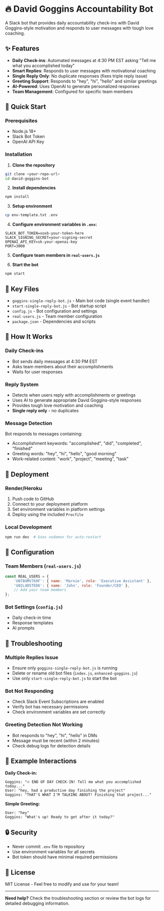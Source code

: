 # 🔥 David Goggins Accountability Bot

A Slack bot that provides daily accountability check-ins with David Goggins-style motivation and responds to user messages with tough love coaching.

## ✨ Features

- **Daily Check-ins**: Automated messages at 4:30 PM EST asking "Tell me what you accomplished today"
- **Smart Replies**: Responds to user messages with motivational coaching
- **Single Reply Only**: No duplicate responses (fixes triple reply issue)
- **Greeting Support**: Responds to "hey", "hi", "hello" and similar greetings
- **AI-Powered**: Uses OpenAI to generate personalized responses
- **Team Management**: Configured for specific team members

## 🚀 Quick Start

### Prerequisites
- Node.js 18+ 
- Slack Bot Token
- OpenAI API Key

### Installation

1. **Clone the repository**
```bash
git clone <your-repo-url>
cd david-goggins-bot
```

2. **Install dependencies**
```bash
npm install
```

3. **Setup environment**
```bash
cp env-template.txt .env
```

4. **Configure environment variables in `.env`:**
```
SLACK_BOT_TOKEN=xoxb-your-token-here
SLACK_SIGNING_SECRET=your-signing-secret
OPENAI_API_KEY=sk-your-openai-key
PORT=3000
```

5. **Configure team members in `real-users.js`**

6. **Start the bot**
```bash
npm start
```

## 📁 Key Files

- `goggins-single-reply-bot.js` - Main bot code (single event handler)
- `start-single-reply-bot.js` - Bot startup script
- `config.js` - Bot configuration and settings
- `real-users.js` - Team member configuration
- `package.json` - Dependencies and scripts

## 🎯 How It Works

### Daily Check-ins
- Bot sends daily messages at 4:30 PM EST
- Asks team members about their accomplishments
- Waits for user responses

### Reply System
- Detects when users reply with accomplishments or greetings
- Uses AI to generate appropriate David Goggins-style responses
- Provides tough love motivation and coaching
- **Single reply only** - no duplicates

### Message Detection
Bot responds to messages containing:
- Accomplishment keywords: "accomplished", "did", "completed", "finished"
- Greeting words: "hey", "hi", "hello", "good morning"
- Work-related content: "work", "project", "meeting", "task"

## 🚢 Deployment

### Render/Heroku
1. Push code to GitHub
2. Connect to your deployment platform
3. Set environment variables in platform settings
4. Deploy using the included `Procfile`

### Local Development
```bash
npm run dev  # Uses nodemon for auto-restart
```

## 🔧 Configuration

### Team Members (`real-users.js`)
```javascript
const REAL_USERS = {
    'U078UMV769F': { name: 'Marnie', role: 'Executive Assistant' },
    'U02L4D5TED6': { name: 'John', role: 'Founder/CEO' },
    // Add your team members
};
```

### Bot Settings (`config.js`)
- Daily check-in time
- Response templates
- AI prompts

## 🐛 Troubleshooting

### Multiple Replies Issue
- Ensure only `goggins-single-reply-bot.js` is running
- Delete or rename old bot files (`index.js`, `enhanced-goggins.js`)
- Use only `start-single-reply-bot.js` to start the bot

### Bot Not Responding
- Check Slack Event Subscriptions are enabled
- Verify bot has necessary permissions
- Check environment variables are set correctly

### Greeting Detection Not Working
- Bot responds to "hey", "hi", "hello" in DMs
- Message must be recent (within 2 minutes)
- Check debug logs for detection details

## 📝 Example Interactions

**Daily Check-in:**
```
Goggins: "🔥 END OF DAY CHECK-IN! Tell me what you accomplished today..."
User: "hey, had a productive day finishing the project"
Goggins: "THAT'S WHAT I'M TALKING ABOUT! Finishing that project..."
```

**Simple Greeting:**
```
User: "hey"
Goggins: "What's up! Ready to get after it today?"
```

## 🔒 Security

- Never commit `.env` file to repository
- Use environment variables for all secrets
- Bot token should have minimal required permissions

## 📄 License

MIT License - Feel free to modify and use for your team!

---

**Need help?** Check the troubleshooting section or review the bot logs for detailed debugging information. 
